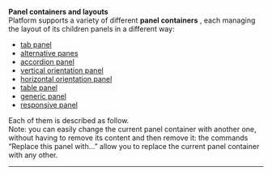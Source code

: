 **Panel containers and layouts**  
Platform supports a variety of different  **panel containers** , each managing the layout of its children panels in a different way:

* [tab panel](/layout/table-panel.md)
* [alternative panes](/layout/alternative-panel.md)
* [accordion panel](/layout/accordion-panel.md)
* [vertical orientation panel](/layout/vertical-orientation-panel.md)
* [horizontal orientation panel](/layout/horizontal-orientation-panel.md)
* [table panel](/layout/table-panel.md)
* [generic panel](/layout/ggeneric-panel.md)
* [responsive panel](/layout/responsive-panel.md)

Each of them is described as follow.  
Note: you can easily change the current panel container with another one, without having to remove its content and then remove it: the commands “Replace this panel with…” allow you to replace the current panel container with any other.

---



